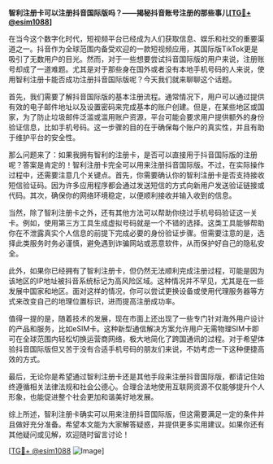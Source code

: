 **智利注册卡可以注册抖音国际版吗？——揭秘抖音账号注册的那些事儿[[TG💪+ @esim1088](https://t.me/s/esim1088)]**

在当今这个数字化时代，短视频平台已经成为人们获取信息、娱乐和社交的重要渠道之一。抖音作为全球范围内备受欢迎的一款短视频应用，其国际版TikTok更是吸引了无数用户的目光。然而，对于一些想要尝试抖音国际版的用户来说，注册账号却成了一道难题。尤其是对于那些身在国外或者没有本地手机号码的人来说，使用智利注册卡能否成功注册抖音国际版呢？今天我们就来聊聊这个话题。

首先，我们需要了解抖音国际版的基本注册流程。通常情况下，用户可以通过提供有效的电子邮件地址以及设置密码来完成基本的账户创建。但是，在某些地区或国家，为了防止垃圾邮件泛滥或滥用账户资源，平台可能会要求用户提供额外的身份验证信息，比如手机号码。这一步骤的目的在于确保每个账户的真实性，并且有助于维护平台的安全性。

那么问题来了：如果我拥有智利的注册卡，是否可以直接用于抖音国际版的注册呢？答案是肯定的！智利注册卡完全可以用来注册抖音国际版。不过，在实际操作过程中，还需要注意几个关键点。首先，你需要确认你的智利注册卡是否支持接收短信验证码。因为许多应用程序都会通过发送短信的方式向新用户发送验证链接或代码。其次，确保你的网络环境稳定，以便顺利接收并输入收到的信息。

当然，除了智利注册卡之外，还有其他方法可以帮助你绕过手机号码验证这一关卡。例如，使用第三方工具生成虚拟号码就是一个不错的选择。这类工具能够帮助你在不泄露真实个人信息的前提下完成必要的身份验证步骤。但需要注意的是，选择此类服务时务必谨慎，避免遇到诈骗网站或恶意软件，从而保护好自己的隐私安全。

此外，如果你已经拥有了智利注册卡，但仍然无法顺利完成注册过程，可能是因为该地区的IP地址被抖音系统标记为高风险区域。这种情况并不罕见，尤其是在一些发展中国家和地区。面对这样的情况，你可以尝试更换设备或使用代理服务器等方式来改变自己的地理位置标识，进而提高注册成功率。

值得一提的是，随着技术的发展，现在市面上还出现了一些专门针对海外用户设计的产品和服务，比如eSIM卡。这种新型通信解决方案允许用户无需物理SIM卡即可在全球范围内轻松切换运营商网络，极大地简化了跨国通讯的过程。对于希望体验抖音国际版但又苦于没有合适手机号码的朋友们来说，不妨考虑一下这种便捷高效的方式。

最后，无论你是希望通过智利注册卡还是其他手段来注册抖音国际版，都请记住始终遵循相关法律法规和社会公德心。合理合法地使用互联网资源不仅能够提升个人形象，也能促进整个社会更加和谐美好地发展。

综上所述，智利注册卡确实可以用来注册抖音国际版，但这需要满足一定的条件并且做好充分准备。希望本文能为大家解答疑惑，并提供更多实用建议。如果你还有其他疑问或见解，欢迎随时留言讨论！

[[TG💪+ @esim1088](https://t.me/s/esim1088) ![Image](https://i.postimg.cc/4NQfJmqS/Snipaste-2025-05-13-00-14-12.png)]